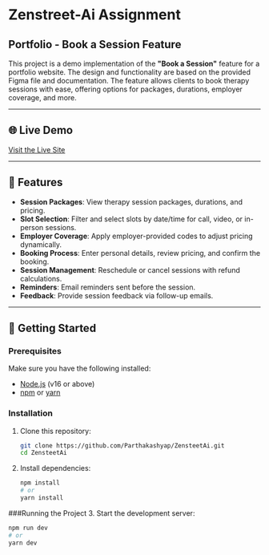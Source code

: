 # Zenstreet-Ai Assignment
## Portfolio - Book a Session Feature

This project is a demo implementation of the **"Book a Session"** feature for a portfolio website. The design and functionality are based on the provided Figma file and documentation. The feature allows clients to book therapy sessions with ease, offering options for packages, durations, employer coverage, and more.

---

## 🌐 Live Demo
[Visit the Live Site](https://zenstreet-ai.parthakashyap.com)

---

## 📜 Features
- **Session Packages**: View therapy session packages, durations, and pricing.
- **Slot Selection**: Filter and select slots by date/time for call, video, or in-person sessions.
- **Employer Coverage**: Apply employer-provided codes to adjust pricing dynamically.
- **Booking Process**: Enter personal details, review pricing, and confirm the booking.
- **Session Management**: Reschedule or cancel sessions with refund calculations.
- **Reminders**: Email reminders sent before the session.
- **Feedback**: Provide session feedback via follow-up emails.

---

## 🚀 Getting Started

### Prerequisites
Make sure you have the following installed:
- [Node.js](https://nodejs.org/) (v16 or above)
- [npm](https://www.npmjs.com/) or [yarn](https://yarnpkg.com/)

### Installation
1. Clone this repository:
   ```bash
   git clone https://github.com/Parthakashyap/ZensteetAi.git
   cd ZensteetAi

2. Install dependencies:
   ```bash
   npm install
   # or
   yarn install

###Running the Project
3. Start the development server:
  ```bash
  npm run dev
  # or
  yarn dev
